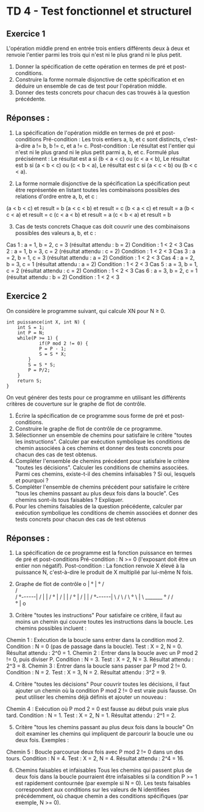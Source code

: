 # TD 4 - Test fonctionnel et structurel

## Exercice 1
L'opération middle prend en entrée trois entiers différents deux à deux et renvoie l'entier parmi
les trois qui n'est ni le plus grand ni le plus petit.
1. Donner la spécification de cette opération en termes de pré et post-conditions.
2. Construire la forme normale disjonctive de cette spécification et en déduire un ensemble
de cas de test pour l'opération middle.
3. Donner des tests concrets pour chacun des cas trouvés à la question précédente.

## Réponses :

1. La spécification de l'opération middle en termes de pré et post-conditions
Pré-condition : Les trois entiers a, b, et c sont distincts, c'est-à-dire a != b, b != c, et a != c.
Post-condition : Le résultat est l'entier qui n'est ni le plus grand ni le plus petit parmi a, b, et c. Formulé plus précisément :
Le résultat est a si (b < a < c) ou (c < a < b),
Le résultat est b si (a < b < c) ou (c < b < a),
Le résultat est c si (a < c < b) ou (b < c < a).

2. La forme normale disjonctive de la spécification
La spécification peut être représentée en listant toutes les combinaisons possibles des relations d'ordre entre a, b, et c :

(a < b < c) et result = b
(a < c < b) et result = c
(b < a < c) et result = a
(b < c < a) et result = c
(c < a < b) et result = a
(c < b < a) et result = b

3. Cas de tests concrets
Chaque cas doit couvrir une des combinaisons possibles des valeurs a, b, et c :

Cas 1 : a = 1, b = 2, c = 3 (résultat attendu : b = 2)
Condition : 1 < 2 < 3
Cas 2 : a = 1, b = 3, c = 2 (résultat attendu : c = 2)
Condition : 1 < 2 < 3
Cas 3 : a = 2, b = 1, c = 3 (résultat attendu : a = 2)
Condition : 1 < 2 < 3
Cas 4 : a = 2, b = 3, c = 1 (résultat attendu : a = 2)
Condition : 1 < 2 < 3
Cas 5 : a = 3, b = 1, c = 2 (résultat attendu : c = 2)
Condition : 1 < 2 < 3
Cas 6 : a = 3, b = 2, c = 1 (résultat attendu : b = 2)
Condition : 1 < 2 < 3



## Exercice 2
On considère le programme suivant, qui calcule XN pour N ≥ 0.

```
int puissance(int X, int N) {
	int S = 1;
	int P = N;
	while(P >= 1) {
			if(P mod 2 != 0) {
			P = P - 1;
			S = S * X;
		}
		S = S * S;
		P = P/2;
	}
	return S;
}
```

On veut générer des tests pour ce programme en utilisant les différents critères de couverture sur le graphe de flot de contrôle.
1. Écrire la spécification de ce programme sous forme de pré et post-conditions.
2. Construire le graphe de flot de contrôle de ce programme.
3. Sélectionner un ensemble de chemins pour satisfaire le critère "toutes les instructions". Calculer par exécution symbolique les conditions de chemin associées à ces chemins et donner des tests concrets pour chacun des cas de test obtenus.
4. Compléter l'ensemble de chemins précédent pour satisfaire le critère "toutes les décisions". Calculer les conditions de chemins associées. Parmi ces chemins, existe-t-il des chemins infaisables ? Si oui, lesquels et pourquoi ?
5. Compléter l'ensemble de chemins précédent pour satisfaire le critère "tous les chemins passant au plus deux fois dans la boucle". Ces chemins sont-ils tous faisables ? Expliquer.
6. Pour les chemins faisables de la question précédente, calculer par exécution symbolique les conditions de chemin associées et donner des tests concrets pour chacun des cas de test obtenus


## Réponses :

1. La spécification de ce programme est la fonction puissance en termes de pré et post-conditions
Pré-condition : N >= 0 (l'exposant doit être un entier non négatif).
Post-condition : La fonction renvoie X élevé à la puissance N, c'est-à-dire le produit de X multiplié par lui-même N fois.

2. Graphe de flot de contrôle
				o
				|
				°
				|
				°
	  		/        \
		   /		  \
   		  /		       °------|
		 /		       |	  |
		/	           °	  |
	   /	 	       |	  |
	  /    	           °	  |
	 /	 		       |	  |
	/ 			       °------|
	\  				 /
	 \				/
	  \				°
		\			|
		  \	_______	°
		  /
		/  
		°
		|
		o

3. Critère "toutes les instructions"
Pour satisfaire ce critère, il faut au moins un chemin qui couvre toutes les instructions dans la boucle. Les chemins possibles incluent :

Chemin 1 : Exécution de la boucle sans entrer dans la condition mod 2.
Condition : N = 0 (pas de passage dans la boucle).
Test : X = 2, N = 0. Résultat attendu : 2^0 = 1.
Chemin 2 : Entrer dans la boucle avec un P mod 2 != 0, puis diviser P.
Condition : N = 3.
Test : X = 2, N = 3. Résultat attendu : 2^3 = 8.
Chemin 3 : Entrer dans la boucle sans passer par P mod 2 != 0.
Condition : N = 2.
Test : X = 3, N = 2. Résultat attendu : 3^2 = 9.

4. Critère "toutes les décisions"
Pour couvrir toutes les décisions, il faut ajouter un chemin où la condition P mod 2 != 0 est vraie puis fausse. On peut utiliser les chemins déjà définis et ajouter un nouveau :

Chemin 4 : Exécution où P mod 2 = 0 est fausse au début puis vraie plus tard.
Condition : N = 1.
Test : X = 2, N = 1. Résultat attendu : 2^1 = 2.

5. Critère "tous les chemins passant au plus deux fois dans la boucle"
On doit examiner les chemins qui impliquent de parcourir la boucle une ou deux fois. Exemples :

Chemin 5 : Boucle parcourue deux fois avec P mod 2 != 0 dans un des tours.
Condition : N = 4.
Test : X = 2, N = 4. Résultat attendu : 2^4 = 16.

6. Chemins faisables et infaisables
Tous les chemins qui passent plus de deux fois dans la boucle pourraient être infaisables si la condition P >= 1 est rapidement contournée (par exemple si N = 0). Les tests faisables correspondent aux conditions sur les valeurs de N identifiées précédemment, où chaque chemin a des conditions spécifiques (par exemple, N >= 0).